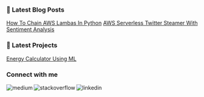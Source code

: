 ### 📕 Latest Blog Posts
<!-- BLOG-POST-LIST:START -->
[How To Chain AWS Lambas In Python](https://rlenaha2.medium.com/how-to-chain-aws-lambas-in-python-351e14378194)
[AWS Serverless Twitter Steamer With Sentiment Analysis](https://medium.com/@rlenaha2/developing-a-serverless-twitter-streamer-and-performing-sentiment-analysis-58b096623a10)
<!-- BLOG-POST-LIST:END -->

### 📕 Latest Projects
<!-- BLOG-POST-LIST:START -->
[Energy Calculator Using ML](http://greenplanit.us/)
<!-- BLOG-POST-LIST:END -->

### Connect with me

[<img align="left" alt="medium" src="https://img.shields.io/badge/medium-%2312100E.svg?&style=for-the-badge&logo=medium&logoColor=white"/>](https://medium.com/@rlenaha2)

[<img align="left" alt="stackoverflow" src="https://img.shields.io/badge/stack%20overflow-FE7A16?logo=stack-overflow&logoColor=white&style=for-the-badge">](https://stackoverflow.com/users/10543771/ryanl)

[<img align="left" alt="linkedin" src="https://img.shields.io/badge/linkedin-%230077B5.svg?&style=for-the-badge&logo=linkedin&logoColor=white">](www.linkedin.com/in/ryan-lenahan-64349714)


<!--
**rlenaha2/rlenaha2** is a ✨ _special_ ✨ repository because its `README.md` (this file) appears on your GitHub profile.


Here are some ideas to get you started:

- 🔭 I’m currently working on ...
- 🌱 I’m currently learning ...
- 👯 I’m looking to collaborate on ...
- 🤔 I’m looking for help with ...
- 💬 Ask me about ...
- 📫 How to reach me: ...
- 😄 Pronouns: ...
- ⚡ Fun fact: ...
-->
